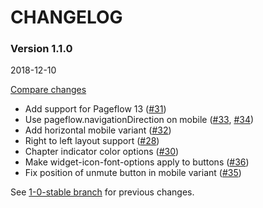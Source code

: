 # CHANGELOG

### Version 1.1.0

2018-12-10

[Compare changes](https://github.com/codevise/pageflow-progress-navigation-bar/compare/1-0-stable...v1.1.0)

- Add support for Pageflow 13
  ([#31](https://github.com/codevise/pageflow-progress-navigation-bar/pull/31))
- Use pageflow.navigationDirection on mobile
  ([#33](https://github.com/codevise/pageflow-progress-navigation-bar/pull/33),
   [#34](https://github.com/codevise/pageflow-progress-navigation-bar/pull/34))
- Add horizontal mobile variant
  ([#32](https://github.com/codevise/pageflow-progress-navigation-bar/pull/32))
- Right to left layout support
  ([#28](https://github.com/codevise/pageflow-progress-navigation-bar/pull/28))
- Chapter indicator color options
  ([#30](https://github.com/codevise/pageflow-progress-navigation-bar/pull/30))
- Make widget-icon-font-options apply to buttons
  ([#36](https://github.com/codevise/pageflow-progress-navigation-bar/pull/36))
- Fix position of unmute button in mobile variant
  ([#35](https://github.com/codevise/pageflow-progress-navigation-bar/pull/35))

See
[1-0-stable branch](https://github.com/codevise/pageflow-progress-navigation-bar/blob/1-0-stable/CHANGELOG.md)
for previous changes.
